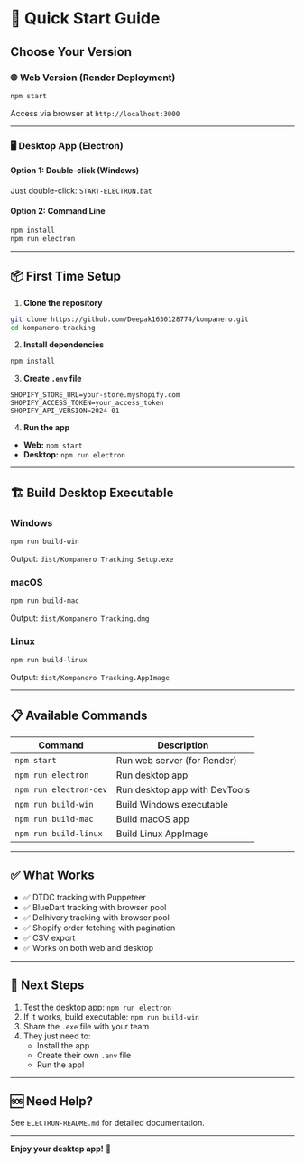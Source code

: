 # 🚀 Quick Start Guide

## Choose Your Version

### 🌐 Web Version (Render Deployment)
```bash
npm start
```
Access via browser at `http://localhost:3000`

---

### 🖥️ Desktop App (Electron)

#### **Option 1: Double-click (Windows)**
Just double-click: `START-ELECTRON.bat`

#### **Option 2: Command Line**
```bash
npm install
npm run electron
```

---

## 📦 First Time Setup

1. **Clone the repository**
```bash
git clone https://github.com/Deepak1630128774/kompanero.git
cd kompanero-tracking
```

2. **Install dependencies**
```bash
npm install
```

3. **Create `.env` file**
```env
SHOPIFY_STORE_URL=your-store.myshopify.com
SHOPIFY_ACCESS_TOKEN=your_access_token
SHOPIFY_API_VERSION=2024-01
```

4. **Run the app**
- **Web:** `npm start`
- **Desktop:** `npm run electron`

---

## 🏗️ Build Desktop Executable

### Windows
```bash
npm run build-win
```
Output: `dist/Kompanero Tracking Setup.exe`

### macOS
```bash
npm run build-mac
```
Output: `dist/Kompanero Tracking.dmg`

### Linux
```bash
npm run build-linux
```
Output: `dist/Kompanero Tracking.AppImage`

---

## 📋 Available Commands

| Command | Description |
|---------|-------------|
| `npm start` | Run web server (for Render) |
| `npm run electron` | Run desktop app |
| `npm run electron-dev` | Run desktop app with DevTools |
| `npm run build-win` | Build Windows executable |
| `npm run build-mac` | Build macOS app |
| `npm run build-linux` | Build Linux AppImage |

---

## ✅ What Works

- ✅ DTDC tracking with Puppeteer
- ✅ BlueDart tracking with browser pool
- ✅ Delhivery tracking with browser pool
- ✅ Shopify order fetching with pagination
- ✅ CSV export
- ✅ Works on both web and desktop

---

## 🎯 Next Steps

1. Test the desktop app: `npm run electron`
2. If it works, build executable: `npm run build-win`
3. Share the `.exe` file with your team
4. They just need to:
   - Install the app
   - Create their own `.env` file
   - Run the app!

---

## 🆘 Need Help?

See `ELECTRON-README.md` for detailed documentation.

---

**Enjoy your desktop app!** 🎉
